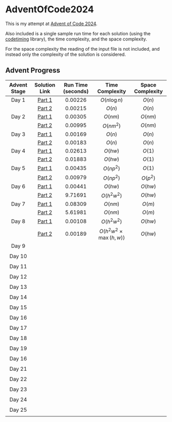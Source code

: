 # AdventOfCode2024

This is my attempt at [Advent of Code 2024](https://adventofcode.com/2024/about).

Also included is a single sample run time for each solution (using the [codetiming](https://github.com/realpython/codetiming) library), the time complexity, and the space complexity.

For the space complexity the reading of the input file is not included, and instead only the complexity of the solution is considered.

## Advent Progress

| Advent Stage |                                      Solution Link                                      | Run Time (seconds) |      Time Complexity       | Space Complexity |
|:------------:|:---------------------------------------------------------------------------------------:|:------------------:|:--------------------------:|:----------------:|
|    Day 1     | [Part 1](https://github.com/DavidAHazra/AdventOfCode2024/blob/master/A-day-1/part-1.py) |      0.00226       |        $O(n\log n)$        |      $O(n)$      |
|              | [Part 2](https://github.com/DavidAHazra/AdventOfCode2024/blob/master/A-day-1/part-2.py) |      0.00215       |           $O(n)$           |      $O(n)$      |
|    Day 2     | [Part 1](https://github.com/DavidAHazra/AdventOfCode2024/blob/master/B-day-2/part-1.py) |      0.00305       |          $O(nm)$           |     $O(nm)$      |
|              | [Part 2](https://github.com/DavidAHazra/AdventOfCode2024/blob/master/B-day-2/part-2.py) |      0.00995       |         $O(nm^2)$          |     $O(nm)$      |
|    Day 3     | [Part 1](https://github.com/DavidAHazra/AdventOfCode2024/blob/master/C-day-3/part-1.py) |      0.00169       |           $O(n)$           |      $O(n)$      |
|              | [Part 2](https://github.com/DavidAHazra/AdventOfCode2024/blob/master/C-day-3/part-2.py) |      0.00183       |           $O(n)$           |      $O(n)$      |
|    Day 4     | [Part 1](https://github.com/DavidAHazra/AdventOfCode2024/blob/master/D-day-4/part-1.py) |      0.02613       |          $O(hw)$           |      $O(1)$      |
|              | [Part 2](https://github.com/DavidAHazra/AdventOfCode2024/blob/master/D-day-4/part-2.py) |      0.01883       |          $O(hw)$           |      $O(1)$      |
|    Day 5     | [Part 1](https://github.com/DavidAHazra/AdventOfCode2024/blob/master/E-day-5/part-1.py) |      0.00435       |         $O(np^2)$          |      $O(1)$      |
|              | [Part 2](https://github.com/DavidAHazra/AdventOfCode2024/blob/master/E-day-5/part-2.py) |      0.00979       |         $O(np^2)$          |     $O(p^2)$     |
|    Day 6     | [Part 1](https://github.com/DavidAHazra/AdventOfCode2024/blob/master/F-day-6/part-1.py) |      0.00441       |          $O(hw)$           |     $O(hw)$      |
|              | [Part 2](https://github.com/DavidAHazra/AdventOfCode2024/blob/master/F-day-6/part-2.py) |      9.71691       |        $O(h^2w^2)$         |     $O(hw)$      |
|    Day 7     | [Part 1](https://github.com/DavidAHazra/AdventOfCode2024/blob/master/G-day-7/part-1.py) |      0.08309       |          $O(nm)$           |      $O(m)$      |
|              | [Part 2](https://github.com/DavidAHazra/AdventOfCode2024/blob/master/G-day-7/part-2.py) |      5.61981       |          $O(nm)$           |      $O(m)$      |
|    Day 8     | [Part 1](https://github.com/DavidAHazra/AdventOfCode2024/blob/master/H-day-8/part-1.py) |      0.00108       |        $O(h^2w^2)$         |     $O(hw)$      |
|              | [Part 2](https://github.com/DavidAHazra/AdventOfCode2024/blob/master/H-day-8/part-2.py) |      0.00189       | $O(h^2w^2\times\max(h,w))$ |     $O(hw)$      |
|    Day 9     |                                                                                         |                    |                            |                  |
|              |                                                                                         |                    |                            |                  |
|    Day 10    |                                                                                         |                    |                            |                  |
|              |                                                                                         |                    |                            |                  |
|    Day 11    |                                                                                         |                    |                            |                  |
|              |                                                                                         |                    |                            |                  |
|    Day 12    |                                                                                         |                    |                            |                  |
|              |                                                                                         |                    |                            |                  |
|    Day 13    |                                                                                         |                    |                            |                  |
|              |                                                                                         |                    |                            |                  |
|    Day 14    |                                                                                         |                    |                            |                  |
|              |                                                                                         |                    |                            |                  |
|    Day 15    |                                                                                         |                    |                            |                  |
|              |                                                                                         |                    |                            |                  |
|    Day 16    |                                                                                         |                    |                            |                  |
|              |                                                                                         |                    |                            |                  |
|    Day 17    |                                                                                         |                    |                            |                  |
|              |                                                                                         |                    |                            |                  |
|    Day 18    |                                                                                         |                    |                            |                  |
|              |                                                                                         |                    |                            |                  |
|    Day 19    |                                                                                         |                    |                            |                  |
|              |                                                                                         |                    |                            |                  |
|    Day 16    |                                                                                         |                    |                            |                  |
|              |                                                                                         |                    |                            |                  |
|    Day 21    |                                                                                         |                    |                            |                  |
|              |                                                                                         |                    |                            |                  |
|    Day 22    |                                                                                         |                    |                            |                  |
|              |                                                                                         |                    |                            |                  |
|    Day 23    |                                                                                         |                    |                            |                  |
|              |                                                                                         |                    |                            |                  |
|    Day 24    |                                                                                         |                    |                            |                  |
|              |                                                                                         |                    |                            |                  |
|    Day 25    |                                                                                         |                    |                            |                  |
|              |                                                                                         |                    |                            |                  |
